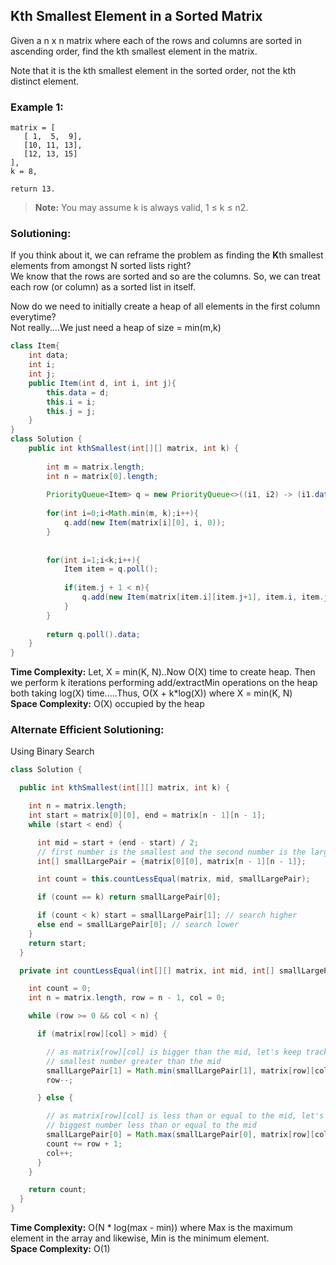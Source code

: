 ## Kth Smallest Element in a Sorted Matrix

Given a n x n matrix where each of the rows and columns are sorted in ascending order, find the kth smallest element in the matrix.

Note that it is the kth smallest element in the sorted order, not the kth distinct element.


### Example 1:
```
matrix = [
   [ 1,  5,  9],
   [10, 11, 13],
   [12, 13, 15]
],
k = 8,

return 13.
```

> **Note:** You may assume k is always valid, 1 ≤ k ≤ n2.

 ### Solutioning:
If you think about it, we can reframe the problem as finding the **K**th smallest elements from amongst N sorted lists right?  
We know that the rows are sorted and so are the columns. So, we can treat each row (or column) as a sorted list in itself.  

Now do we need to initially create a heap of all elements in the first column everytime?  
Not really....We just need a heap of size = min(m,k)

```java
class Item{
    int data;
    int i;
    int j;
    public Item(int d, int i, int j){
        this.data = d;
        this.i = i;
        this.j = j;
    }
}
class Solution {
    public int kthSmallest(int[][] matrix, int k) {
        
        int m = matrix.length;
        int n = matrix[0].length;
        
        PriorityQueue<Item> q = new PriorityQueue<>((i1, i2) -> (i1.data - i2.data));
        
        for(int i=0;i<Math.min(m, k);i++){
            q.add(new Item(matrix[i][0], i, 0));
        }
        
        
        for(int i=1;i<k;i++){
            Item item = q.poll();
            
            if(item.j + 1 < n){
                q.add(new Item(matrix[item.i][item.j+1], item.i, item.j+1));
            }
        }
        
        return q.poll().data;   
    }
}
```  
**Time Complexity:** Let, X = min(K, N)..Now O(X) time to create heap. Then we perform k iterations performing add/extractMin operations on the heap both taking log(X) time.....Thus, O(X + k*log(X)) where X = min(K, N)  
**Space Complexity:** O(X) occupied by the heap 


 ### Alternate Efficient Solutioning:
Using Binary Search

```java
class Solution {

  public int kthSmallest(int[][] matrix, int k) {

    int n = matrix.length;
    int start = matrix[0][0], end = matrix[n - 1][n - 1];
    while (start < end) {

      int mid = start + (end - start) / 2;
      // first number is the smallest and the second number is the largest
      int[] smallLargePair = {matrix[0][0], matrix[n - 1][n - 1]};

      int count = this.countLessEqual(matrix, mid, smallLargePair);

      if (count == k) return smallLargePair[0];

      if (count < k) start = smallLargePair[1]; // search higher
      else end = smallLargePair[0]; // search lower
    }
    return start;
  }

  private int countLessEqual(int[][] matrix, int mid, int[] smallLargePair) {

    int count = 0;
    int n = matrix.length, row = n - 1, col = 0;

    while (row >= 0 && col < n) {

      if (matrix[row][col] > mid) {

        // as matrix[row][col] is bigger than the mid, let's keep track of the
        // smallest number greater than the mid
        smallLargePair[1] = Math.min(smallLargePair[1], matrix[row][col]);
        row--;

      } else {

        // as matrix[row][col] is less than or equal to the mid, let's keep track of the
        // biggest number less than or equal to the mid
        smallLargePair[0] = Math.max(smallLargePair[0], matrix[row][col]);
        count += row + 1;
        col++;
      }
    }

    return count;
  }
}
```  
**Time Complexity:** O(N * log(max - min)) where Max is the maximum element in the array and likewise, Min is the minimum element.  
**Space Complexity:** O(1)
